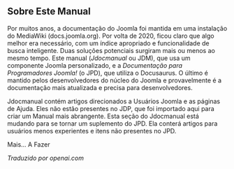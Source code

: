 <!-- Filename: Prefácio / Display title: Prefácio -->

## Sobre Este Manual

Por muitos anos, a documentação do Joomla foi mantida em uma instalação do MediaWiki (docs.joomla.org). Por volta de 2020, ficou claro que algo melhor era necessário, com um índice apropriado e funcionalidade de busca inteligente. Duas soluções potenciais surgiram mais ou menos ao mesmo tempo. Este manual (*Jdocmanual* ou JDM), que usa um componente Joomla personalizado, e a *Documentação para Programadores Joomla!* (o JPD), que utiliza o Docusaurus. O último é mantido pelos desenvolvedores do núcleo do Joomla e provavelmente é a documentação mais atualizada e precisa para desenvolvedores.

Jdocmanual contém artigos direcionados a Usuários Joomla e as páginas de Ajuda. Eles não estão presentes no JDP, que foi importado aqui para criar um Manual mais abrangente. Esta seção do Jdocmanual está mudando para se tornar um suplemento do JPD. Ela conterá artigos para usuários menos experientes e itens não presentes no JPD.

Mais... A Fazer

*Traduzido por openai.com*

